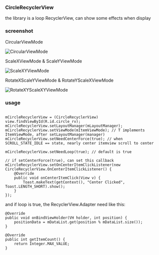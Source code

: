### CircleRecyclerView

the library is a loop RecyclerView, can show some effects when display

### screenshot

CircularViewMode

![CircularViewMode](https://github.com/kHRYSTAL/CircleRecyclerView/blob/master/screenshot/screenshot1.gif)

ScaleXViewMode & ScaleYViewMode

![ScaleXYViewMode](https://github.com/kHRYSTAL/CircleRecyclerView/blob/master/screenshot/screenshot2.gif)

RotateXScaleYViewMode & RotateYScaleXViewMode

![RotateXYScaleXYViewMode](https://github.com/kHRYSTAL/CircleRecyclerView/blob/master/screenshot/screenshot3.gif)



### usage

```

mCircleRecyclerView = (CircleRecyclerView) view.findViewById(R.id.circle_rv);
mCircleRecyclerView.setLayoutManager(mLayoutManager);
mCircleRecyclerView.setViewMode(mItemViewMode); // T implements ItemViewMode, after setLayoutManager(manager)
mCircleRecyclerView.setNeedCenterForce(true); // when SCROLL_STATE_IDLE == state, nearly center itemview scroll to center

mCircleRecyclerView.setNeedLoop(true); // default is true

// if setCenterForce(true), can set this callback
mCircleRecyclerView.setOnCenterItemClickListener(new CircleRecyclerView.OnCenterItemClickListener() {
    @Override
    public void onCenterItemClick(View v) {
        Toast.makeText(getContext(), "Center Clicked", Toast.LENGTH_SHORT).show();
    }
});

```

and if loop is true, the RecyclerView.Adapter<VH> need like this:
 
```
@Override
public void onBindViewHolder(VH holder, int position) {
    positionData = mDataList.get(position % mDataList.size());
}

@Override
public int getItemCount() {
    return Integer.MAX_VALUE;
}
 
``` 